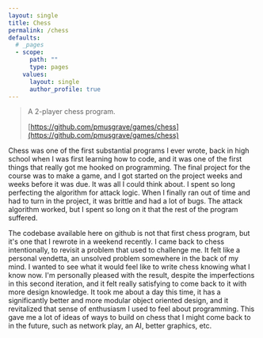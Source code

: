 ```yaml
---
layout: single
title: Chess
permalink: /chess
defaults:
  # _pages
  - scope:
      path: ""
      type: pages
    values:
      layout: single
      author_profile: true
---
```


> A 2-player chess program.
>
> [https://github.com/pmusgrave/games/chess](https://github.com/pmusgrave/games/chess)

Chess was one of the first substantial programs I ever wrote, back in high school when I was first learning how to code, and it was one of the first things that really got me hooked on programming. The final project for the course was to make a game, and I got started on the project weeks and weeks before it was due. It was all I could think about. I spent so long perfecting the algorithm for attack logic. When I finally ran out of time and had to turn in the project, it was brittle and had a lot of bugs. The attack algorithm worked, but I spent so long on it that the rest of the program suffered.

The codebase available here on github is not that first chess program, but it's one that I rewrote in a weekend recently. I came back to chess intentionally, to revisit a problem that used to challenge me. It felt like a personal vendetta, an unsolved problem somewhere in the back of my mind. I wanted to see what it would feel like to write chess knowing what I know now. I'm personally pleased with the result, despite the imperfections in this second iteration, and it felt really satisfying to come back to it with more design knowledge. It took me about a day this time, it has a significantly better and more modular object oriented design, and it revitalized that sense of enthusiasm I used to feel about programming. This gave me a lot of ideas of ways to build on chess that I might come back to in the future, such as network play, an AI, better graphics, etc.